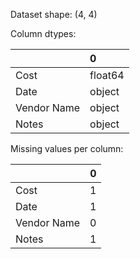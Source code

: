 Dataset shape: (4, 4)

Column dtypes:

|             | 0       |
|:------------|:--------|
| Cost        | float64 |
| Date        | object  |
| Vendor Name | object  |
| Notes       | object  |


Missing values per column:

|             |   0 |
|:------------|----:|
| Cost        |   1 |
| Date        |   1 |
| Vendor Name |   0 |
| Notes       |   1 |
